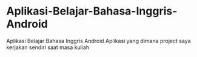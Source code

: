 # Aplikasi-Belajar-Bahasa-Inggris-Android
Aplikasi Belajar Bahasa Inggris Android
Aplikasi yang dimana project saya kerjakan sendiri saat masa kuliah

